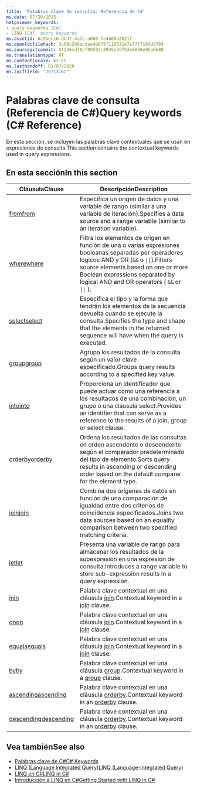 ```yaml
---
title: 'Palabras clave de consulta: Referencia de C#'
ms.date: 07/20/2015
helpviewer_keywords:
- query keywords [C#]
- LINQ [C#], query keywords
ms.assetid: 6c9bec16-dbd7-4a7c-a060-fe4600b2021f
ms.openlocfilehash: 3c08c2b6ecdaa4b875f118531e7e77f7164dd784
ms.sourcegitcommit: 5f236cd78cf09593c8945a7d753e0850e96a0b80
ms.translationtype: HT
ms.contentlocale: es-ES
ms.lasthandoff: 01/07/2020
ms.locfileid: "75713162"
---
```

# <a name="query-keywords-c-reference"></a><span data-ttu-id="f59ee-102">Palabras clave de consulta (Referencia de C#)</span><span class="sxs-lookup"><span data-stu-id="f59ee-102">Query keywords (C# Reference)</span></span>

<span data-ttu-id="f59ee-103">En esta sección, se incluyen las palabras clave contextuales que se usan en expresiones de consulta.</span><span class="sxs-lookup"><span data-stu-id="f59ee-103">This section contains the contextual keywords used in query expressions.</span></span>

## <a name="in-this-section"></a><span data-ttu-id="f59ee-104">En esta sección</span><span class="sxs-lookup"><span data-stu-id="f59ee-104">In this section</span></span>

|<span data-ttu-id="f59ee-105">Cláusula</span><span class="sxs-lookup"><span data-stu-id="f59ee-105">Clause</span></span>|<span data-ttu-id="f59ee-106">Descripción</span><span class="sxs-lookup"><span data-stu-id="f59ee-106">Description</span></span>|
|------------|-----------------|
|[<span data-ttu-id="f59ee-107">from</span><span class="sxs-lookup"><span data-stu-id="f59ee-107">from</span></span>](from-clause.md)|<span data-ttu-id="f59ee-108">Especifica un origen de datos y una variable de rango (similar a una variable de iteración).</span><span class="sxs-lookup"><span data-stu-id="f59ee-108">Specifies a data source and a range variable (similar to an iteration variable).</span></span>|
|[<span data-ttu-id="f59ee-109">where</span><span class="sxs-lookup"><span data-stu-id="f59ee-109">where</span></span>](where-clause.md)|<span data-ttu-id="f59ee-110">Filtra los elementos de origen en función de una o varias expresiones booleanas separadas por operadores lógicos AND y OR (`&&` o <code>&#124;&#124;</code>).</span><span class="sxs-lookup"><span data-stu-id="f59ee-110">Filters source elements based on one or more Boolean expressions separated by logical AND and OR operators ( `&&` or <code>&#124;&#124;</code> ).</span></span>|
|[<span data-ttu-id="f59ee-111">select</span><span class="sxs-lookup"><span data-stu-id="f59ee-111">select</span></span>](select-clause.md)|<span data-ttu-id="f59ee-112">Especifica el tipo y la forma que tendrán los elementos de la secuencia devuelta cuando se ejecute la consulta.</span><span class="sxs-lookup"><span data-stu-id="f59ee-112">Specifies the type and shape that the elements in the returned sequence will have when the query is executed.</span></span>|
|[<span data-ttu-id="f59ee-113">group</span><span class="sxs-lookup"><span data-stu-id="f59ee-113">group</span></span>](group-clause.md)|<span data-ttu-id="f59ee-114">Agrupa los resultados de la consulta según un valor clave especificado.</span><span class="sxs-lookup"><span data-stu-id="f59ee-114">Groups query results according to a specified key value.</span></span>|
|[<span data-ttu-id="f59ee-115">into</span><span class="sxs-lookup"><span data-stu-id="f59ee-115">into</span></span>](into.md)|<span data-ttu-id="f59ee-116">Proporciona un identificador que puede actuar como una referencia a los resultados de una combinación, un grupo o una cláusula select.</span><span class="sxs-lookup"><span data-stu-id="f59ee-116">Provides an identifier that can serve as a reference to the results of a join, group or select clause.</span></span>|
|[<span data-ttu-id="f59ee-117">orderby</span><span class="sxs-lookup"><span data-stu-id="f59ee-117">orderby</span></span>](orderby-clause.md)|<span data-ttu-id="f59ee-118">Ordena los resultados de las consultas en orden ascendente o descendente según el comparador predeterminado del tipo de elemento.</span><span class="sxs-lookup"><span data-stu-id="f59ee-118">Sorts query results in ascending or descending order based on the default comparer for the element type.</span></span>|
|[<span data-ttu-id="f59ee-119">join</span><span class="sxs-lookup"><span data-stu-id="f59ee-119">join</span></span>](join-clause.md)|<span data-ttu-id="f59ee-120">Combina dos orígenes de datos en función de una comparación de igualdad entre dos criterios de coincidencia especificados.</span><span class="sxs-lookup"><span data-stu-id="f59ee-120">Joins two data sources based on an equality comparison between two specified matching criteria.</span></span>|
|[<span data-ttu-id="f59ee-121">let</span><span class="sxs-lookup"><span data-stu-id="f59ee-121">let</span></span>](let-clause.md)|<span data-ttu-id="f59ee-122">Presenta una variable de rango para almacenar los resultados de la subexpresión en una expresión de consulta.</span><span class="sxs-lookup"><span data-stu-id="f59ee-122">Introduces a range variable to store sub-expression results in a query expression.</span></span>|
|[<span data-ttu-id="f59ee-123">in</span><span class="sxs-lookup"><span data-stu-id="f59ee-123">in</span></span>](in.md)|<span data-ttu-id="f59ee-124">Palabra clave contextual en una cláusula [join](join-clause.md).</span><span class="sxs-lookup"><span data-stu-id="f59ee-124">Contextual keyword in a [join](join-clause.md) clause.</span></span>|
|[<span data-ttu-id="f59ee-125">on</span><span class="sxs-lookup"><span data-stu-id="f59ee-125">on</span></span>](on.md)|<span data-ttu-id="f59ee-126">Palabra clave contextual en una cláusula [join](join-clause.md).</span><span class="sxs-lookup"><span data-stu-id="f59ee-126">Contextual keyword in a [join](join-clause.md) clause.</span></span>|
|[<span data-ttu-id="f59ee-127">equals</span><span class="sxs-lookup"><span data-stu-id="f59ee-127">equals</span></span>](equals.md)|<span data-ttu-id="f59ee-128">Palabra clave contextual en una cláusula [join](join-clause.md).</span><span class="sxs-lookup"><span data-stu-id="f59ee-128">Contextual keyword in a [join](join-clause.md) clause.</span></span>|
|[<span data-ttu-id="f59ee-129">by</span><span class="sxs-lookup"><span data-stu-id="f59ee-129">by</span></span>](by.md)|<span data-ttu-id="f59ee-130">Palabra clave contextual en una cláusula [group](group-clause.md).</span><span class="sxs-lookup"><span data-stu-id="f59ee-130">Contextual keyword in a [group](group-clause.md) clause.</span></span>|
|[<span data-ttu-id="f59ee-131">ascending</span><span class="sxs-lookup"><span data-stu-id="f59ee-131">ascending</span></span>](ascending.md)|<span data-ttu-id="f59ee-132">Palabra clave contextual en una cláusula [orderby](orderby-clause.md).</span><span class="sxs-lookup"><span data-stu-id="f59ee-132">Contextual keyword in an [orderby](orderby-clause.md) clause.</span></span>|
|[<span data-ttu-id="f59ee-133">descending</span><span class="sxs-lookup"><span data-stu-id="f59ee-133">descending</span></span>](descending.md)|<span data-ttu-id="f59ee-134">Palabra clave contextual en una cláusula [orderby](orderby-clause.md).</span><span class="sxs-lookup"><span data-stu-id="f59ee-134">Contextual keyword in an [orderby](orderby-clause.md) clause.</span></span>|

## <a name="see-also"></a><span data-ttu-id="f59ee-135">Vea también</span><span class="sxs-lookup"><span data-stu-id="f59ee-135">See also</span></span>

- [<span data-ttu-id="f59ee-136">Palabras clave de C#</span><span class="sxs-lookup"><span data-stu-id="f59ee-136">C# Keywords</span></span>](index.md)
- [<span data-ttu-id="f59ee-137">LINQ (Language Integrated Query)</span><span class="sxs-lookup"><span data-stu-id="f59ee-137">LINQ (Language-Integrated Query)</span></span>](../../programming-guide/concepts/linq/index.md)
- [<span data-ttu-id="f59ee-138">LINQ en C#</span><span class="sxs-lookup"><span data-stu-id="f59ee-138">LINQ in C#</span></span>](../../linq/index.md)
- [<span data-ttu-id="f59ee-139">Introducción a LINQ en C#</span><span class="sxs-lookup"><span data-stu-id="f59ee-139">Getting Started with LINQ in C#</span></span>](/dotnet/csharp/programming-guide/concepts/linq/)
